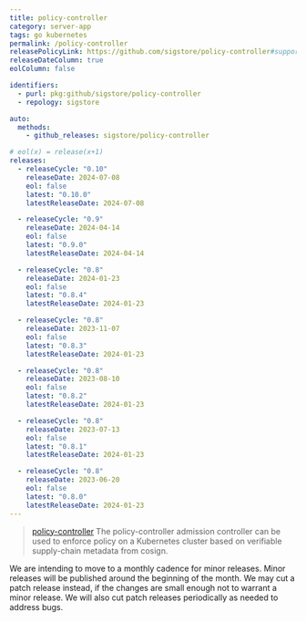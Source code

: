 ```yaml
---
title: policy-controller
category: server-app
tags: go kubernetes
permalink: /policy-controller
releasePolicyLink: https://github.com/sigstore/policy-controller#support-policy
releaseDateColumn: true
eolColumn: false

identifiers:
  - purl: pkg:github/sigstore/policy-controller
  - repology: sigstore

auto:
  methods:
    - github_releases: sigstore/policy-controller

# eol(x) = release(x+1)
releases:
  - releaseCycle: "0.10"
    releaseDate: 2024-07-08
    eol: false
    latest: "0.10.0"
    latestReleaseDate: 2024-07-08

  - releaseCycle: "0.9"
    releaseDate: 2024-04-14
    eol: false
    latest: "0.9.0"
    latestReleaseDate: 2024-04-14

  - releaseCycle: "0.8"
    releaseDate: 2024-01-23
    eol: false
    latest: "0.8.4"
    latestReleaseDate: 2024-01-23

  - releaseCycle: "0.8"
    releaseDate: 2023-11-07
    eol: false
    latest: "0.8.3"
    latestReleaseDate: 2024-01-23

  - releaseCycle: "0.8"
    releaseDate: 2023-08-10
    eol: false
    latest: "0.8.2"
    latestReleaseDate: 2024-01-23

  - releaseCycle: "0.8"
    releaseDate: 2023-07-13
    eol: false
    latest: "0.8.1"
    latestReleaseDate: 2024-01-23

  - releaseCycle: "0.8"
    releaseDate: 2023-06-20
    eol: false
    latest: "0.8.0"
    latestReleaseDate: 2024-01-23
---
```


> [policy-controller](https://github.com/sigstore/policy-controller) The policy-controller admission controller can be used to enforce policy on a Kubernetes cluster based on verifiable supply-chain metadata from cosign.

We are intending to move to a monthly cadence for minor releases. Minor releases will be published around the beginning of the month. We may cut a patch release instead, if the changes are small enough not to warrant a minor release. We will also cut patch releases periodically as needed to address bugs.
